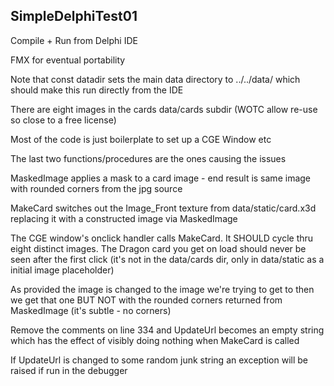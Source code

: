 ## SimpleDelphiTest01

Compile + Run from Delphi IDE

FMX for eventual portability

Note that const datadir sets the main data directory to ../../data/ which should make this run directly from the IDE

There are eight images in the cards data/cards subdir (WOTC allow re-use so close to a free license)

Most of the code is just boilerplate to set up a CGE Window etc

The last two functions/procedures are the ones causing the issues

MaskedImage applies a mask to a card image - end result is same image with rounded corners from the jpg source

MakeCard switches out the Image_Front texture from data/static/card.x3d replacing it with a constructed image via MaskedImage

The CGE window's onclick handler calls MakeCard. It SHOULD cycle thru eight distinct images. The Dragon card you get on load should never be seen after the first click (it's not in the data/cards dir, only in data/static as a initial image placeholder)

As provided the image is changed to the image we're trying to get to then we get that one BUT NOT with the rounded corners returned from MaskedImage (it's subtle - no corners)

Remove the comments on line 334 and UpdateUrl becomes an empty string which has the effect of visibly doing nothing when MakeCard is called

If UpdateUrl is changed to some random junk string an exception will be raised if run in the debugger

